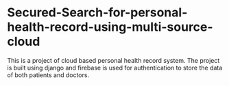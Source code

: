 # Secured-Search-for-personal-health-record-using-multi-source-cloud
This is a project of cloud based personal health record system. The project is built using django and firebase is used for authentication to store the data of both patients and doctors.
